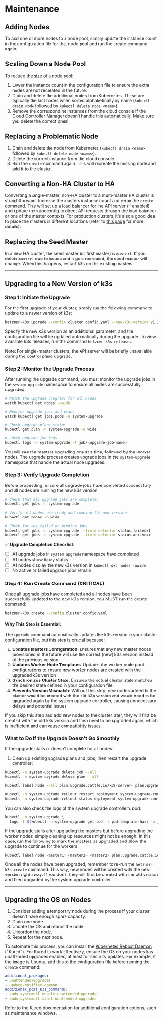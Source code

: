 # Maintenance

## Adding Nodes

To add one or more nodes to a node pool, simply update the instance count in the configuration file for that node pool and run the create command again.

## Scaling Down a Node Pool

To reduce the size of a node pool:

1. Lower the instance count in the configuration file to ensure the extra nodes are not recreated in the future.
2. Drain and delete the additional nodes from Kubernetes. These are typically the last nodes when sorted alphabetically by name (`kubectl drain Node` followed by `kubectl delete node <name>`).
3. Remove the corresponding instances from the cloud console if the Cloud Controller Manager doesn’t handle this automatically. Make sure you delete the correct ones!

## Replacing a Problematic Node

1. Drain and delete the node from Kubernetes (`kubectl drain <name>` followed by `kubectl delete node <name>`).
2. Delete the correct instance from the cloud console.
3. Run the `create` command again. This will recreate the missing node and add it to the cluster.

## Converting a Non-HA Cluster to HA

Converting a single-master, non-HA cluster to a multi-master HA cluster is straightforward. Increase the masters instance count and rerun the `create` command. This will set up a load balancer for the API server (if enabled) and update the kubeconfig to direct API requests through the load balancer or one of the master contexts. For production clusters, it’s also a good idea to place the masters in different locations (refer to [this page](Masters_in_different_locations.md) for more details).

## Replacing the Seed Master

In a new HA cluster, the seed master (or first master) is `master1`. If you delete `master1` due to issues and it gets recreated, the seed master will change. When this happens, restart k3s on the existing masters.

---

## Upgrading to a New Version of k3s

### Step 1: Initiate the Upgrade

For the first upgrade of your cluster, simply run the following command to update to a newer version of k3s:

```bash
hetzner-k3s upgrade --config cluster_config.yaml --new-k3s-version v1.27.1-rc2+k3s1
```

Specify the new k3s version as an additional parameter, and the configuration file will be updated automatically during the upgrade. To view available k3s releases, run the command `hetzner-k3s releases`.

Note: For single-master clusters, the API server will be briefly unavailable during the control plane upgrade.

### Step 2: Monitor the Upgrade Process

After running the upgrade command, you must monitor the upgrade jobs in the `system-upgrade` namespace to ensure all nodes are successfully upgraded:

```bash
# Watch the upgrade progress for all nodes
watch kubectl get nodes -owide

# Monitor upgrade jobs and plans
watch kubectl get jobs,pods -n system-upgrade

# Check upgrade plans status
kubectl get plan -n system-upgrade -o wide

# Check upgrade job logs
kubectl logs -n system-upgrade -f job/<upgrade-job-name>
```

You will see the masters upgrading one at a time, followed by the worker nodes. The upgrade process creates upgrade jobs in the `system-upgrade` namespace that handle the actual node upgrades.

### Step 3: Verify Upgrade Completion

Before proceeding, ensure all upgrade jobs have completed successfully and all nodes are running the new k3s version:

```bash
# Check that all upgrade jobs are completed
kubectl get jobs -n system-upgrade

# Verify all nodes are ready and running the new version
kubectl get nodes -o wide

# Check for any failed or pending jobs
kubectl get jobs -n system-upgrade --field-selector status.failed=1
kubectl get jobs -n system-upgrade --field-selector status.active=1
```

✅ **Upgrade Completion Checklist:**
- [ ] All upgrade jobs in `system-upgrade` namespace have completed
- [ ] All nodes show `Ready` status 
- [ ] All nodes display the new k3s version in `kubectl get nodes -owide`
- [ ] No active or failed upgrade jobs remain

### Step 4: Run Create Command (CRITICAL)

Once all upgrade jobs have completed and all nodes have been successfully updated to the new k3s version, you MUST run the create command:

```bash
hetzner-k3s create --config cluster_config.yaml
```

#### Why This Step is Essential:

The `upgrade` command automatically updates the k3s version in your cluster configuration file, but this step is crucial because:

1. **Updates Masters Configuration**: Ensures that any new master nodes provisioned in the future will use the correct (new) k3s version instead of the previous version
2. **Updates Worker Node Templates**: Updates the worker node pool configurations to ensure new worker nodes are created with the upgraded k3s version
3. **Synchronizes Cluster State**: Ensures the actual cluster state matches the desired state defined in your configuration file
4. **Prevents Version Mismatch**: Without this step, new nodes added to the cluster would be created with the old k3s version and would need to be upgraded again by the system upgrade controller, causing unnecessary delays and potential issues

If you skip this step and add new nodes to the cluster later, they will first be created with the old k3s version and then need to be upgraded again, which is inefficient and can cause compatibility issues.

### What to Do If the Upgrade Doesn’t Go Smoothly

If the upgrade stalls or doesn’t complete for all nodes:

1. Clean up existing upgrade plans and jobs, then restart the upgrade controller:

```bash
kubectl -n system-upgrade delete job --all
kubectl -n system-upgrade delete plan --all

kubectl label node --all plan.upgrade.cattle.io/k3s-server- plan.upgrade.cattle.io/k3s-agent-

kubectl -n system-upgrade rollout restart deployment system-upgrade-controller
kubectl -n system-upgrade rollout status deployment system-upgrade-controller
```

You can also check the logs of the system upgrade controller’s pod:

```bash
kubectl -n system-upgrade \
  logs -f $(kubectl -n system-upgrade get pod -l pod-template-hash -o jsonpath="{.items[0].metadata.name}")
```

If the upgrade stalls after upgrading the masters but before upgrading the worker nodes, simply cleaning up resources might not be enough. In this case, run the following to mark the masters as upgraded and allow the upgrade to continue for the workers:

```bash
kubectl label node <master1> <master2> <master2> plan.upgrade.cattle.io/k3s-server=upgraded
```

Once all the nodes have been upgraded, remember to re-run the `hetzner-k3s create` command. This way, new nodes will be created with the new version right away. If you don’t, they will first be created with the old version and then upgraded by the system upgrade controller.

---

## Upgrading the OS on Nodes

1. Consider adding a temporary node during the process if your cluster doesn’t have enough spare capacity.
2. Drain one node.
3. Update the OS and reboot the node.
4. Uncordon the node.
5. Repeat for the next node.

To automate this process, you can install the [Kubernetes Reboot Daemon](https://kured.dev/) ("Kured"). For Kured to work effectively, ensure the OS on your nodes has unattended upgrades enabled, at least for security updates. For example, if the image is Ubuntu, add this to the configuration file before running the `create` command:

```yaml
additional_packages:
- unattended-upgrades
- update-notifier-common
additional_post_k3s_commands:
- sudo systemctl enable unattended-upgrades
- sudo systemctl start unattended-upgrades
```

Refer to the Kured documentation for additional configuration options, such as maintenance windows.
